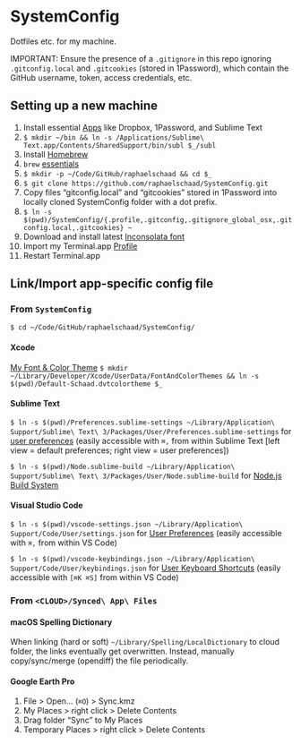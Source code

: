 # SystemConfig

Dotfiles etc. for my machine.

IMPORTANT: Ensure the presence of a `.gitignore` in this repo ignoring `.gitconfig.local` and `.gitcookies` (stored in 1Password), which contain the GitHub username, token, access credentials, etc.

## Setting up a new machine
1. Install essential [Apps](./apps.md) like Dropbox, 1Password, and Sublime Text
2. `$ mkdir ~/bin && ln -s /Applications/Sublime\ Text.app/Contents/SharedSupport/bin/subl $_/subl`
3. Install [Homebrew](http://brew.sh)
4. `brew` [essentials](./brew.md)
5. `$ mkdir -p ~/Code/GitHub/raphaelschaad && cd $_`
6. `$ git clone https://github.com/raphaelschaad/SystemConfig.git`
7. Copy files “gitconfig.local” and “gitcookies” stored in 1Password into locally cloned SystemConfig folder with a dot prefix.
8. `$ ln -s $(pwd)/SystemConfig/{.profile,.gitconfig,.gitignore_global_osx,.gitconfig.local,.gitcookies} ~`
9. Download and install latest [Inconsolata font](http://www.levien.com/type/myfonts/inconsolata.html)
10. Import my Terminal.app [Profile](./Novel-Schaad.terminal)
11. Restart Terminal.app

## Link/Import app-specific config file
### From `SystemConfig`
`$ cd ~/Code/GitHub/raphaelschaad/SystemConfig/`

#### Xcode
[My Font & Color Theme](./Default-Schaad.dvtcolortheme)
`$ mkdir ~/Library/Developer/Xcode/UserData/FontAndColorThemes && ln -s $(pwd)/Default-Schaad.dvtcolortheme $_`

#### Sublime Text
`$ ln -s $(pwd)/Preferences.sublime-settings ~/Library/Application\ Support/Sublime\ Text\ 3/Packages/User/Preferences.sublime-settings` for [user preferences](./Preferences.sublime-settings) (easily accessible with `⌘,` from within Sublime Text [left view = default preferences; right view = user preferences])

`$ ln -s $(pwd)/Node.sublime-build ~/Library/Application\ Support/Sublime\ Text\ 3/Packages/User/Node.sublime-build` for [Node.js Build System](./Node.sublime-build)

#### Visual Studio Code
`$ ln -s $(pwd)/vscode-settings.json ~/Library/Application\ Support/Code/User/settings.json` for [User Preferences](./vscode-settings.json) (easily accessible with `⌘,` from within VS Code)

`$ ln -s $(pwd)/vscode-keybindings.json ~/Library/Application\ Support/Code/User/keybindings.json` for [User Keyboard Shortcuts](./vscode-keybindings.json) (easily accessible with `[⌘K ⌘S]` from within VS Code)

### From `<CLOUD>/Synced\ App\ Files`
#### macOS Spelling Dictionary
When linking (hard or soft) `~/Library/Spelling/LocalDictionary` to cloud folder, the links eventually get overwritten. Instead, manually copy/sync/merge (opendiff) the file periodically.

#### Google Earth Pro
1. File > Open… (`⌘O`) > Sync.kmz
2. My Places > right click > Delete Contents
3. Drag folder “Sync” to My Places
4. Temporary Places > right click > Delete Contents

